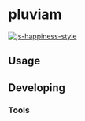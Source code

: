 

# pluviam

[![js-happiness-style](https://img.shields.io/badge/code%20style-happiness-brightgreen.svg)](https://github.com/JedWatson/happiness)


## Usage



## Developing



### Tools
